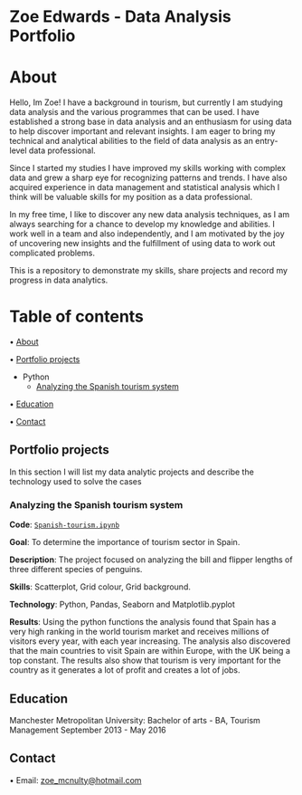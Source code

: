 # Zoe Edwards - Data Analysis Portfolio

# About
Hello, Im Zoe! I have a background in tourism, but currently I am studying data analysis and the various programmes that can be used. I have established a strong base in data analysis and an enthusiasm for using data to help discover important and relevant insights. I am eager to bring my technical and analytical abilities to the field of data analysis as an entry-level data professional.

Since I started my studies I have improved my skills working with complex data and grew a sharp eye for recognizing patterns and trends. I have also acquired experience in data management and statistical analysis which I think will be valuable skills for my position as a data professional.

In my free time, I like to discover any new data analysis techniques, as I am always searching for a chance to develop my knowledge and abilities. I work well in a team and also independently, and I am motivated by the joy of uncovering new insights and the fulfillment of using data to work out complicated problems.

This is a repository to demonstrate my skills, share projects and record my progress in data analytics.

# Table of contents 
• [About](https://github.com/Zoe-Elizabeth91/Zoe-Elizabeth91/blob/main/README.md#about)

• [Portfolio projects](https://github.com/Zoe-Elizabeth91/Zoe-Elizabeth91/blob/main/README.md#portfolio-projects)
  - Python
    - [Analyzing the Spanish tourism system](https://github.com/Zoe-Elizabeth/Zoe-Elizabeth91/blob/main/Spanish-tourism.ipynb)

• [Education](https://github.com/Zoe-Elizabeth91/Zoe-Elizabeth91/blob/main/README.md#education)

• [Contact](https://github.com/Zoe-Elizabeth91/Zoe-Elizabeth91/blob/main/README.md#contact)

## Portfolio projects
In this section I will list my data analytic projects and describe the technology used to solve the cases

### Analyzing the Spanish tourism system
**Code**: [`Spanish-tourism.ipynb`](https://github.com/Zoe-Elizabeth/Zoe-Elizabeth91/blob/main/Spanish-tourism.ipynb)

**Goal**: To determine the importance of tourism sector in Spain.

**Description**: The project focused on analyzing the bill and flipper lengths of three different species of penguins.

**Skills**: Scatterplot, Grid colour, Grid background.

**Technology**: Python, Pandas, Seaborn and Matplotlib.pyplot

**Results**: Using the python functions the analysis found that Spain has a very high ranking in the world tourism market and receives millions of visitors every year, with each year increasing. The analysis also discovered that the main countries to visit Spain are within Europe, with the UK being a top constant. The results also show that tourism is very important for the country as it generates a lot of profit and creates a lot of jobs. 

## Education
Manchester Metropolitan University:
Bachelor of arts - BA, Tourism Management
September 2013 - May 2016 

## Contact
• Email: zoe_mcnulty@hotmail.com
